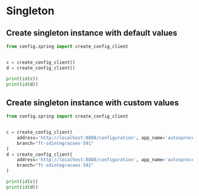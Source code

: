 # Singleton

## Create singleton instance with default values

```python
from config.spring import create_config_client


c = create_config_client()
d = create_config_client()

print(id(c))
print(id(d))

```

## Create singleton instance with custom values

```python
from config.spring import create_config_client


c = create_config_client(
    address='http://localhost:8888/configuration', app_name='autosprocessuais-pecas-txtos',
    branch="ft-sdintegracoes-591"
)
d = create_config_client(
    address='http://localhost:8888/configuration', app_name='autosprocessuais-pecas-txtos',
    branch="ft-sdintegracoes-591"
)

print(id(c))
print(id(d))

```